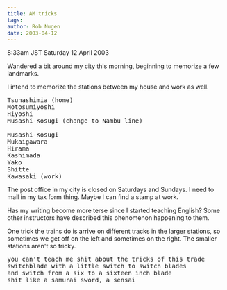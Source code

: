 ```yaml
---
title: AM tricks
tags: 
author: Rob Nugen
date: 2003-04-12
---
```


<p class=date>8:33am JST Saturday 12 April 2003</p>

<p>Wandered a bit around my city this morning, beginning to memorize a
few landmarks.</p>

<p>I intend to memorize the stations between my house and work as
well.</p>


<pre>
Tsunashimia (home)
Motosumiyoshi
Hiyoshi
Musashi-Kosugi (change to Nambu line)

Musashi-Kosugi
Mukaigawara
Hirama
Kashimada
Yako
Shitte
Kawasaki (work)
</pre>

<p>The post office in my city is closed on Saturdays and Sundays.  I
need to mail in my tax form thing.  Maybe I can find a stamp at
work.</p>

<p>Has my writing become more terse since I started teaching English?
Some other instructors have described this phenomenon happening to
them.</p>

<p>One trick the trains do is arrive on different tracks in the larger
stations, so sometimes we get off on the left and sometimes on the
right.  The smaller stations aren't so tricky.</p>

<pre>
you can't teach me shit about the tricks of this trade
switchblade with a little switch to switch blades
and switch from a six to a sixteen inch blade
shit like a samurai sword, a sensai
</pre>
